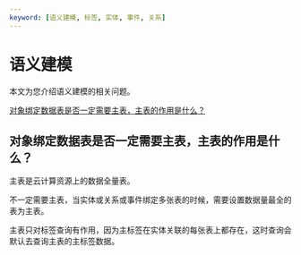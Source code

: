 ```yaml
---
keyword: [语义建模, 标签, 实体, 事件, 关系]
---
```


# 语义建模

本文为您介绍语义建模的相关问题。

[对象绑定数据表是否一定需要主表，主表的作用是什么？](#section_orz_l0q_vzm)

## 对象绑定数据表是否一定需要主表，主表的作用是什么？

主表是云计算资源上的数据全量表。

不一定需要主表，当实体或关系或事件绑定多张表的时候，需要设置数据量最全的表为主表。

主表只对标签查询有作用，因为主标签在实体关联的每张表上都存在，这时查询会默认去查询主表的主标签数据。

